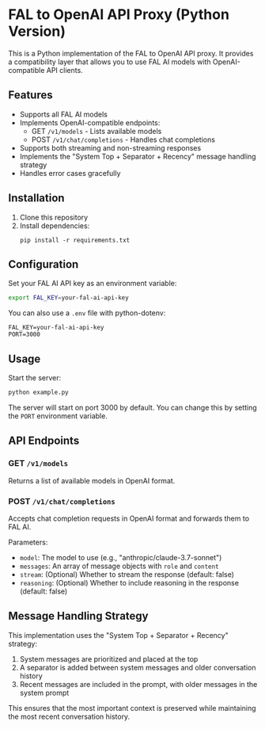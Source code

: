 # FAL to OpenAI API Proxy (Python Version)

This is a Python implementation of the FAL to OpenAI API proxy. It provides a compatibility layer that allows you to use FAL AI models with OpenAI-compatible API clients.

## Features

- Supports all FAL AI models
- Implements OpenAI-compatible endpoints:
  - GET `/v1/models` - Lists available models
  - POST `/v1/chat/completions` - Handles chat completions
- Supports both streaming and non-streaming responses
- Implements the "System Top + Separator + Recency" message handling strategy
- Handles error cases gracefully

## Installation

1. Clone this repository
2. Install dependencies:
   ```
   pip install -r requirements.txt
   ```

## Configuration

Set your FAL AI API key as an environment variable:

```bash
export FAL_KEY=your-fal-ai-api-key
```

You can also use a `.env` file with python-dotenv:

```
FAL_KEY=your-fal-ai-api-key
PORT=3000
```

## Usage

Start the server:

```bash
python example.py
```

The server will start on port 3000 by default. You can change this by setting the `PORT` environment variable.

## API Endpoints

### GET `/v1/models`

Returns a list of available models in OpenAI format.

### POST `/v1/chat/completions`

Accepts chat completion requests in OpenAI format and forwards them to FAL AI.

Parameters:
- `model`: The model to use (e.g., "anthropic/claude-3.7-sonnet")
- `messages`: An array of message objects with `role` and `content`
- `stream`: (Optional) Whether to stream the response (default: false)
- `reasoning`: (Optional) Whether to include reasoning in the response (default: false)

## Message Handling Strategy

This implementation uses the "System Top + Separator + Recency" strategy:

1. System messages are prioritized and placed at the top
2. A separator is added between system messages and older conversation history
3. Recent messages are included in the prompt, with older messages in the system prompt

This ensures that the most important context is preserved while maintaining the most recent conversation history.
